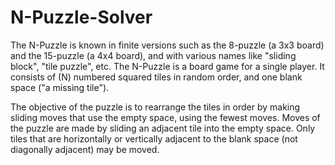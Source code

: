 # N-Puzzle-Solver
The N-Puzzle is known in finite versions such as the 8-puzzle (a 3x3 board) and the 15-puzzle (a 4x4 board), and with various names like "sliding block", "tile puzzle", etc. The N-Puzzle is a board game for a single player. It consists of (N) numbered squared tiles in random order, and one blank space ("a missing tile"). 

The objective of the puzzle is to rearrange the tiles in order by making sliding moves that use the empty space, using the fewest moves. Moves of the puzzle are made by sliding an adjacent tile into the empty space. Only tiles that are horizontally or vertically adjacent to the blank space (not diagonally adjacent) may be moved. 
